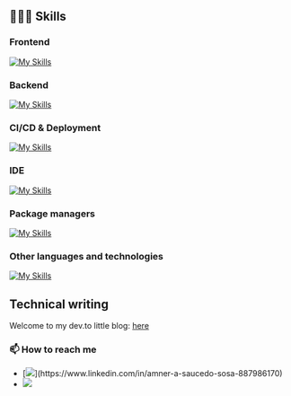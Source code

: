 ## 👨🏻‍💻 Skills

### Frontend
[![My Skills](https://skillicons.dev/icons?i=js,html,css,react,ts,nextjs,svelte,bootstrap,figma,tailwind)](https://skillicons.dev)

### Backend
[![My Skills](https://skillicons.dev/icons?i=nestjs,mongodb,nodejs,postman)](https://skillicons.dev)

### CI/CD & Deployment
[![My Skills](https://skillicons.dev/icons?i=aws,docker,github,vercel)](https://skillicons.dev)

### IDE
[![My Skills](https://skillicons.dev/icons?i=webstorm,vscode)](https://skillicons.dev)

### Package managers
[![My Skills](https://skillicons.dev/icons?i=pnpm,npm,yarn)](https://skillicons.dev)

### Other languages and technologies
[![My Skills](https://skillicons.dev/icons?i=py,solidity,notion)](https://skillicons.dev)

## Technical writing
Welcome to my dev.to little blog: [here](https://www.linkedin.com/in/toritovawebdev/)

### 📫 How to reach me

- [![]([https://img.shields.io/badge/LinkedIn-toritova-blue?style=social&logo=linkedin](https://img.shields.io/badge/LinkedIn-amnersaucedososa-blue?style=social&logo=linkedin))](https://www.linkedin.com/in/amner-a-saucedo-sosa-887986170)
- [![](https://img.shields.io/badge/Email-toriatovawebdev@gmail.com-red?style=social&logo=gmail)](mailto:waptoing7@gmail.com)
